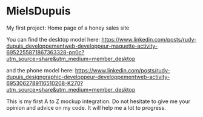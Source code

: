 # MielsDupuis
My first project: Home page of a honey sales site

You can find the desktop model here:
https://www.linkedin.com/posts/rudy-dupuis_developpementweb-developpeur-maquette-activity-6952255871867363328-pn0c?utm_source=share&utm_medium=member_desktop

and the phone model here:
https://www.linkedin.com/posts/rudy-dupuis_designgraphic-developpeur-developpementweb-activity-6953062789116510208-K270?utm_source=share&utm_medium=member_desktop

This is my first A to Z mockup integration.
Do not hesitate to give me your opinion and advice on my code. It will help me a lot to progress.
